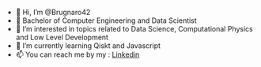 - 👋 Hi, I’m @Brugnaro42
- 🧪 Bachelor of Computer Engineering and Data Scientist
- 👀 I’m interested in topics related to Data Science, Computational Physics and Low Level Development
- 🌱 I’m currently learning Qiskt and Javascript
- 📫 You can reach me by my : [Linkedin](https://www.linkedin.com/in/daniel-moraes-722868154/)

<!---
Brugnaro42/Brugnaro42 is a ✨ special ✨ repository because its `README.md` (this file) appears on your GitHub profile.
You can click the Preview link to take a look at your changes.
--->
